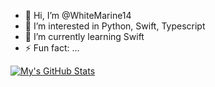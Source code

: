 - 👋 Hi, I’m @WhiteMarine14
- 👀 I’m interested in Python, Swift, Typescript
- 🌱 I’m currently learning Swift 
- ⚡ Fun fact: ...


[![My's GitHub Stats](https://github-readme-stats-dun-two-33.vercel.app/api?username=WhiteMarine14&show_icons=true&theme=dark#gh-dark-mode-only&exclude_repo=blog-starter-kit,vite-react-vercel-demo&include_all_commits=true&hide=contribs)](https://github.com/anuraghazra/github-readme-stats#gh-dark-mode-only)
<!---
WhiteMarine14/WhiteMarine14 is a ✨ special ✨ repository because its `README.md` (this file) appears on your GitHub profile.
You can click the Preview link to take a look at your changes.
--->
